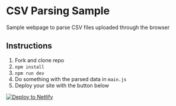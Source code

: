 # CSV Parsing Sample
Sample webpage to parse CSV files uploaded through the browser

## Instructions
1. Fork and clone repo
2. `npm install`
3. `npm run dev`
4. Do something with the parsed data in `main.js`
5. Deploy your site with the button below

[![Deploy to Netlify](https://www.netlify.com/img/deploy/button.svg)](https://app.netlify.com/start/deploy?repository=https://github.com/lsrugo/csv-parsing-sample)
